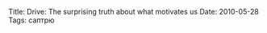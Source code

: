 Title: Drive: The surprising truth about what motivates us
Date: 2010-05-28
Tags: саптрю

<div class="text"><p><object width="640" height="385"><param name="movie" value="http://www.youtube.com/v/u6XAPnuFjJc&amp;color1=0xb1b1b1&amp;color2=0xd0d0d0&amp;hl=en_US&amp;feature=player_embedded&amp;fs=1"></param><param name="allowFullScreen" value="true"></param><param name="allowScriptAccess" value="always"></param><embed src="http://www.youtube.com/v/u6XAPnuFjJc&amp;color1=0xb1b1b1&amp;color2=0xd0d0d0&amp;hl=en_US&amp;feature=player_embedded&amp;fs=1" type="application/x-shockwave-flash" allowfullscreen="true" allowscriptaccess="always" width="640" height="385"></embed></object></p></div>